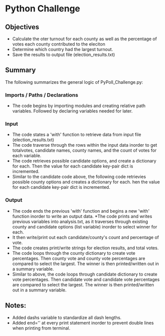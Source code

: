 # Python Challenge
## Objectives

* Calculate the oter turnout for each county as well as the percentage of votes each county contributed to the eleciton
* Determine which country had the largest turnout.
* Save the results to output file (election_results.txt)

## Summary

The following summarizes the general logic of PyPoll_Challenge.py:

### Imports / Paths / Declarations

* The code begins by importing modules and creating relative path variables. Followed by declaring variables needed for later.

### Input

* The code states a 'with' function to retrieve data from input file (election_results.txt) 
* The code traverse through the rows within the input data inorder to get totalvotes, candidate names, county names, and the count of votes for each variable.
* The code retrieves possible candidate options, and create a dictionary for each. Then the value for each candidate key-pair dict is incremented.
* Similar to the candidate code above, the following code retrievies possible county options and creates a dictionary for each. hen the value for each candidate key-pair dict is incremented.

### Output

* The code ends the previous 'with' function and begins a new 'with' function inorder to write an output data.
*The code prints and writes previous variables into analysis.txt, as it traverses through existing county and candidate options (list variable) inorder to select winner for each. 
* It then write/print out each candidate/county's count and percentage of vote.
* The code creates print/write strings for election results, and total votes.
* The code loops through the county dictionary to create vote percentages. Then county vote and county vote percentages are compared to select the largest. The winner is then printed/written out in a summary variable.
* Similar to above, the code loops through candidate dictionary to create vote percentages. Then candidate vote and candidate vote percentages are compared to select the largest. The winner is then printed/written out in a summary variable.

## Notes:
* Added dashs variable to standardize all dash lengths.
* Added end='' at every print statement inorder to prevent double lines when printing from terminal.
